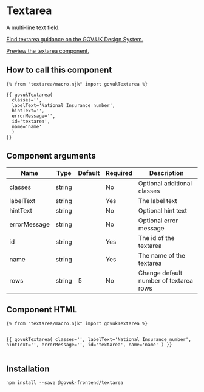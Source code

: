 


<h1 class="govuk-u-heading-36">
Textarea
</h1>

<p class="govuk-u-core-24">
  A multi-line text field.
</p>

<p class="govuk-u-copy-19">
  <a href="http://www.linktodesignsystem.com/textarea">Find textarea guidance on the GOV.UK Design System.</a>
</p>


<p class="govuk-u-copy-19">
<a href="http://govuk-frontend-review.herokuapp.com/components/textarea/preview">Preview the textarea component.
</a>
</p>

  <h2 class="govuk-u-heading-24">How to call this component</h2>

  <pre><code>{% from &quot;textarea/macro.njk&quot; import govukTextarea %}

{{ govukTextarea(
  classes=&#39;&#39;,
  labelText=&#39;National Insurance number&#39;,
  hintText=&#39;&#39;,
  errorMessage=&#39;&#39;,
  id=&#39;textarea&#39;,
  name=&#39;name&#39;
  )
}}
</code></pre>

<h2 class="govuk-u-heading-24">Component arguments</h2>

<div>

<!-- TODO: Use the table macro here and pass it component argument data -->

| Name          | Type    | Default   | Required  | Description
|---            |---      |---        |---        |---
| classes       | string  |           | No        | Optional additional classes
| labelText     | string  |           | Yes       | The label text
| hintText      | string  |           | No        | Optional hint text
| errorMessage  | string  |           | No        | Optional error message
| id            | string  |           | Yes       | The id of the textarea
| name          | string  |           | Yes       | The name of the textarea
| rows          | string  | 5         | No        | Change default number of textarea rows

</div>

<h2 class="govuk-u-heading-24">Component HTML</h2>
<pre><code>{% from &quot;textarea/macro.njk&quot; import govukTextarea %}

{{ govukTextarea(
  classes=&#39;&#39;,
  labelText=&#39;National Insurance number&#39;,
  hintText=&#39;&#39;,
  errorMessage=&#39;&#39;,
  id=&#39;textarea&#39;,
  name=&#39;name&#39;
  )
}}
</code></pre>

<h2 class="govuk-u-heading-24">Installation</h2>
<pre><code>npm install --save @govuk-frontend/textarea</code></pre>

